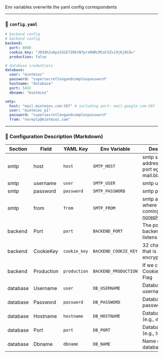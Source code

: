 Env variables overwrite the yaml config correspondents

---

### 📄 `config.yaml`

```yaml
# backend config
# backend config
backend:
  port: 8080
  cookie_key: "J03dh2uApi5d1E7Z8ktN7prxMdRLMCeCVZvi9jKjBC8="
  production: false

# database credentials
database:
  user: "mietmiez"
  password: "supersecretlongandcomplexpassword"
  hostname: "database"
  port: 5432
  dbname: "mietmiez"

smtp:
  host: "mail.mietmiez.com:587" # including port: mail.google.com:587
  user: "mietmiez_p1"
  password: "supersecretlongandcomplexpassword"
  from: "noreply@mietmiez.com"
```

---

### 📘 Configuration Description (Markdown)

| Section  | Field      | YAML Key     | Env Variable         | Description                                                   |
|----------|------------|--------------|----------------------|---------------------------------------------------------------|
| smtp     | host       | `host`       | `SMTP_HOST`          | smtp server address incuding port eg. mail.bla.com:587        |
| smtp     | username   | `user`       | `SMTP_USER`          | smtp username                                                 |
| smtp     | password   | `password`   | `SMTP_PASSWORD`      | smtp password                                                 |
| smtp     | from       | `from`       | `SMTP_FROM`          | smtp address where emails are coming from eg. noreply@bla.com |
| backend  | Port       | `port`       | `BACKEND_PORT`       | The port your backend server listens on                       |
| backend  | CookieKey  | `cookie_key` | `BACKEND_COOKIE_KEY` | 32 char string that is used to encrypt cookie                 |
| backend  | Production | `production` | `BACKEND_PRODUCTION` | If we can set Cookie Secure Flag                              |
| database | Username   | `user`       | `DB_USERNAME`        | Database username                                             |
| database | Password   | `password`   | `DB_PASSWORD`        | Database password                                             |
| database | Hostname   | `hostname`   | `DB_HOSTNAME`        | Database host (e.g., `database`)                              |
| database | Port       | `port`       | `DB_PORT`            | Database port (e.g., `5432`)                                  |
| database | Dbname     | `dbname`     | `DB_NAME`            | Name of the database                                          |
